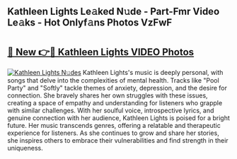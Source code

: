 ## Kathleen Lights Le𝚊ked N𝚞de - Part-Fmr Video Le𝚊ks - Hot Onlyf𝚊ns Photos VzFwF

# <h2><a href="http://ac26750.deff.icu/?id=Kathleen+Lights">🔗 New 👉🔴 Kathleen Lights VIDEO Photos</a></h2>

[![Kathleen Lights N𝚞des](https://i.imgur.com/rIISA9y.gif)](http://ac26750.deff.icu/?id=Kathleen+Lights)
Kathleen Lights's music is deeply personal, with songs that delve into the complexities of mental health. Tracks like "Pool Party" and "Softly" tackle themes of anxiety, depression, and the desire for connection. She bravely shares her own struggles with these issues, creating a space of empathy and understanding for listeners who grapple with similar challenges. With her soulful voice, introspective lyrics, and genuine connection with her audience, Kathleen Lights is poised for a bright future. Her music transcends genres, offering a relatable and therapeutic experience for listeners. As she continues to grow and share her stories, she inspires others to embrace their vulnerabilities and find strength in their uniqueness.
